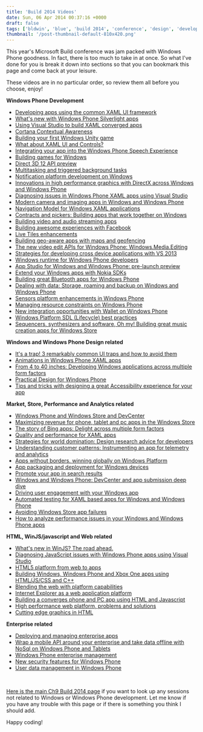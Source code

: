 ```yaml
---
title: 'Build 2014 Videos'
date: Sun, 06 Apr 2014 00:37:16 +0000
draft: false
tags: ['bldwin', 'blue', 'build 2014', 'conference', 'design', 'development', 'Nokia official', 'resources', 'tutorials', 'video', 'windows', 'windows phone', 'windows phone 8.1', 'wpdev']
thumbnail: '/post-thumbnail-default-810x420.png'
---
```


This year's Microsoft Build conference was jam packed with Windows Phone goodness. In fact, there is too much to take in at once. So what I've done for you is break it down into sections so that you can bookmark this page and come back at your leisure.

These videos are in no particular order, so review them all before you choose, enjoy!

**Windows Phone Development**

*   [Developing apps using the common XAML UI framework](http://channel9.msdn.com/Events/Build/2014/2-507)
*   [What's new with Windows Phone Silverlight apps](http://channel9.msdn.com/Events/Build/2014/2-517)
*   [Using Visual Studio to build XAML converged apps](http://channel9.msdn.com/Events/Build/2014/3-591)
*   [Cortana Contextual Awareness](http://channel9.msdn.com/Events/Build/2014/9-2663)
*   [Building your first Windows Unity game](http://channel9.msdn.com/Events/Build/2014/2-503)
*   [What about XAML UI and Controls?](http://channel9.msdn.com/Events/Build/2014/2-516)
*   [Integrating your app into the Windows Phone Speech Experience](http://channel9.msdn.com/Events/Build/2014/2-530)
*   [Building games for Windows](http://channel9.msdn.com/Events/Build/2014/2-662)
*   [Direct 3D 12 API preview](http://channel9.msdn.com/Events/Build/2014/3-564)
*   [Multitasking and triggered background tasks](http://channel9.msdn.com/Events/Build/2014/2-518)
*   [Notification platform development on Windows](http://channel9.msdn.com/Events/Build/2014/2-521)
*   [Innovations in high performance graphics with DirectX across Windows and Windows Phone](http://channel9.msdn.com/Events/Build/2014/3-510)
*   [Diagnosing issues in Windows Phone XAML apps using Visual Studio](http://channel9.msdn.com/Events/Build/2014/3-578)
*   [Modern camera and imaging apps in Windows and Windows Phone](http://channel9.msdn.com/Events/Build/2014/2-525)
*   [Navigation Model for Windows XAML applications](http://channel9.msdn.com/Events/Build/2014/2-537)
*   [Contracts and pickers: Building apps that work together on Windows](http://channel9.msdn.com/Events/Build/2014/2-520)
*   [Building video and audio streaming apps](http://channel9.msdn.com/Events/Build/2014/2-528)
*   [Building awesome experiences with Facebook](http://channel9.msdn.com/Events/Build/2014/2-538)
*   [Live Tiles enhancements](http://channel9.msdn.com/Events/Build/2014/2-523)
*   [Building geo-aware apps with maps and geofencing](http://channel9.msdn.com/Events/Build/2014/2-526)
*   [The new video edit APIs for Windows Phone: Windows.Media.Editing](http://channel9.msdn.com/Events/Build/2014/2-555)
*   [Strategies for developing cross device applications with VS 2013](http://channel9.msdn.com/Events/Build/2014/2-586)
*   [Windows runtime for Windows Phone developers](http://channel9.msdn.com/Events/Build/2014/2-550)
*   [App Studio for Windows and Windows Phone: pre-launch preview](http://channel9.msdn.com/Events/Build/2014/2-565)
*   [Extend your Windows apps with Nokia SDKs](http://channel9.msdn.com/Events/Build/2014/2-659)
*   [Building great Bluetooth apps for Windows Phone](http://channel9.msdn.com/Events/Build/2014/2-519)
*   [Dealing with data: Storage, roaming and backup on Windows and Windows Phone](http://channel9.msdn.com/Events/Build/2014/2-522)
*   [Sensors platform enhancements in Windows Phone](http://channel9.msdn.com/Events/Build/2014/2-529)
*   [Managing resource constraints on Windows Phone](http://channel9.msdn.com/Events/Build/2014/3-542)
*   [New integration opportunities with Wallet on Windows Phone](http://channel9.msdn.com/Events/Build/2014/2-533)
*   [Windows Platform SDL (Lifecycle) best practices](http://channel9.msdn.com/Events/Build/2014/2-546)
*   [Sequencers, synthesizers and software, Oh my! Building great music creation apps for Windows Store](http://channel9.msdn.com/Events/Build/2014/3-548)

**Windows and Windows Phone Design related**

*   [It's a trap! 3 remarkably common UI traps and how to avoid them](http://channel9.msdn.com/Events/Build/2014/2-660)
*   [Animations in Windows Phone XAML apps](http://channel9.msdn.com/Events/Build/2014/3-554)
*   [From 4 to 40 inches: Developing Windows applications across multiple form factors](http://channel9.msdn.com/Events/Build/2014/3-541)
*   [Practical Design for Windows Phone](http://channel9.msdn.com/Events/Build/2014/2-502)
*   [Tips and tricks with designing a great Accessibility experience for your app](http://channel9.msdn.com/Events/Build/2014/2-539)

**Market, Store, Performance and Analytics related**

*   [Windows Phone and Windows Store and DevCenter](http://channel9.msdn.com/Events/Build/2014/2-512)
*   [Maximizing revenue for phone, tablet and pc apps in the Windows Store](http://channel9.msdn.com/Events/Build/2014/2-504)
*   [The story of Bing apps: Delight across multiple form factors](http://channel9.msdn.com/Events/Build/2014/2-544)
*   [Quality and performance for XAML apps](http://channel9.msdn.com/Events/Build/2014/3-545)
*   [Strategies for world domination: Design research advice for developers](http://channel9.msdn.com/Events/Build/2014/2-549)
*   [Understanding customer patterns: Instrumenting an app for telemetry and analytics](http://channel9.msdn.com/Events/Build/2014/2-638)
*   [Apps without borders. winning globally on Windows Platform](http://channel9.msdn.com/Events/Build/2014/2-543)
*   [App packaging and deployment for Windows devices](http://channel9.msdn.com/Events/Build/2014/2-640)
*   [Promote your app in search results](http://channel9.msdn.com/Events/Build/2014/2-655)
*   [Windows and Windows Phone: DevCenter and app submission deep dive](http://channel9.msdn.com/Events/Build/2014/2-561)
*   [Driving user engagement with your Windows app](http://channel9.msdn.com/Events/Build/2014/2-639)
*   [Automated testing for XAML based apps for Windows and Windows Phone](http://channel9.msdn.com/Events/Build/2014/3-593)
*   [Avoiding Windows Store app failures](http://channel9.msdn.com/Events/Build/2014/3-657)
*   [How to analyze performance issues in your Windows and Windows Phone apps](http://channel9.msdn.com/Events/Build/2014/4-557)

**HTML, WinJS/javascript and Web related**

*   [What's new in WinJS? The road ahead.](http://channel9.msdn.com/Events/Build/2014/2-506)
*   [Diagnosing JavaScript issues with Windows Phone apps using Visual Studio](http://channel9.msdn.com/Events/Build/2014/3-579)
*   [HTML5 platform from web to apps](http://channel9.msdn.com/Events/Build/2014/3-508)
*   [Building Windows, Windows Phone and Xbox One apps using HTML/JS/CSS and C++](http://channel9.msdn.com/Events/Build/2014/2-649)
*   [Blending the web with platform capabilities](http://channel9.msdn.com/Events/Build/2014/2-560)
*   [Internet Explorer as a web application platform](http://channel9.msdn.com/Events/Build/2014/2-501)
*   [Building a converges phone and PC app using HTML and Javascript](http://channel9.msdn.com/Events/Build/2014/2-540)
*   [High performance web platform, problems and solutions](http://channel9.msdn.com/Events/Build/2014/4-556)
*   [Cutting edge graphics in HTML](http://channel9.msdn.com/Events/Build/2014/3-558)

**Enterprise related**

*   [Deploying and managing enterprise apps](http://channel9.msdn.com/Events/Build/2014/2-524)
*   [Wrap a mobile API around your enterprise and take data offline with NoSql on Windows Phone and Tablets](http://channel9.msdn.com/Events/Build/2014/2-547)
*   [Windows Phone enterprise management](http://channel9.msdn.com/Events/Build/2014/2-513)
*   [New security features for Windows Phone](http://channel9.msdn.com/Events/Build/2014/2-531)
*   [User data management in Windows Phone](http://channel9.msdn.com/Events/Build/2014/2-566)

 

[Here is the main Ch9 Build 2014 page](http://channel9.msdn.com/Events/Build/2014) if you want to look up any sessions not related to Windows or Windows Phone development. Let me know if you have any trouble with this page or if there is something you think I should add.

Happy coding!